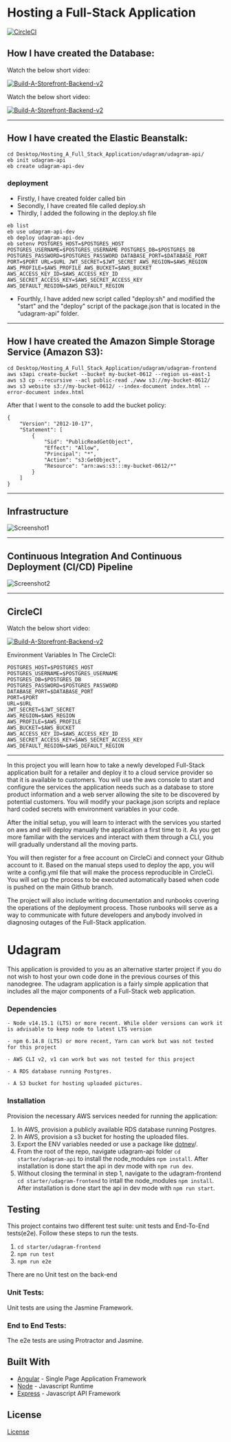 # Hosting a Full-Stack Application

[![CircleCI](https://dl.circleci.com/status-badge/img/gh/Youssef-Hassane/Hosting_A_Full_Stack_Application/tree/main.svg?style=svg)](https://dl.circleci.com/status-badge/redirect/gh/Youssef-Hassane/Hosting_A_Full_Stack_Application/tree/main)

## How I have created the Database:

Watch the below short video:

[![Build-A-Storefront-Backend-v2](https://img.youtube.com/vi/HV2yUIixgaM/0.jpg)](https://www.youtube.com/watch?v=HV2yUIixgaM)

Watch the below short video:

[![Build-A-Storefront-Backend-v2](https://img.youtube.com/vi/h8oVvGkekU4/0.jpg)](https://www.youtube.com/watch?v=h8oVvGkekU4)

---

## How I have created the Elastic Beanstalk:

```
cd Desktop/Hosting_A_Full_Stack_Application/udagram/udagram-api/
eb init udagram-api
eb create udagram-api-dev
```

### deployment

- Firstly, I have created folder called bin
- Secondly, I have created file called deploy.sh
- Thirdly, I added the following in the deploy.sh file

```
eb list
eb use udagram-api-dev
eb deploy udagram-api-dev
eb setenv POSTGRES_HOST=$POSTGRES_HOST POSTGRES_USERNAME=$POSTGRES_USERNAME POSTGRES_DB=$POSTGRES_DB POSTGRES_PASSWORD=$POSTGRES_PASSWORD DATABASE_PORT=$DATABASE_PORT PORT=$PORT URL=$URL JWT_SECRET=$JWT_SECRET AWS_REGION=$AWS_REGION AWS_PROFILE=$AWS_PROFILE AWS_BUCKET=$AWS_BUCKET AWS_ACCESS_KEY_ID=$AWS_ACCESS_KEY_ID AWS_SECRET_ACCESS_KEY=$AWS_SECRET_ACCESS_KEY AWS_DEFAULT_REGION=$AWS_DEFAULT_REGION
```

- Fourthly, I have added new script called "deploy:sh" and modified the "start" and the "deploy" script of the package.json that is located in the “udagram-api” folder.

---

## How I have created the Amazon Simple Storage Service (Amazon S3):

```
cd Desktop/Hosting_A_Full_Stack_Application/udagram/udagram-frontend
aws s3api create-bucket --bucket my-bucket-0612 --region us-east-1
aws s3 cp --recursive --acl public-read ./www s3://my-bucket-0612/
aws s3 website s3://my-bucket-0612/ --index-document index.html --error-document index.html
```

After that I went to the console to add the bucket policy:

```
{
    "Version": "2012-10-17",
    "Statement": [
        {
            "Sid": "PublicReadGetObject",
            "Effect": "Allow",
            "Principal": "*",
            "Action": "s3:GetObject",
            "Resource": "arn:aws:s3:::my-bucket-0612/*"
        }
    ]
}
```

---

## Infrastructure

![Screenshot1](https://github.com/Youssef-Hassane/Screenshot-3/blob/main/ScreenShot_2.png)

---

## Continuous Integration And Continuous Deployment (CI/CD) Pipeline

![Screenshot2](https://github.com/Youssef-Hassane/Screenshot-3/blob/main/ScreenShot_1.png)

---

## CircleCI

Watch the below short video:

[![Build-A-Storefront-Backend-v2](https://img.youtube.com/vi/My8ePS93Ci8/0.jpg)](https://www.youtube.com/watch?v=My8ePS93Ci8)

Environment Variables In The CircleCI:

```
POSTGRES_HOST=$POSTGRES_HOST
POSTGRES_USERNAME=$POSTGRES_USERNAME
POSTGRES_DB=$POSTGRES_DB
POSTGRES_PASSWORD=$POSTGRES_PASSWORD
DATABASE_PORT=$DATABASE_PORT
PORT=$PORT
URL=$URL
JWT_SECRET=$JWT_SECRET
AWS_REGION=$AWS_REGION
AWS_PROFILE=$AWS_PROFILE
AWS_BUCKET=$AWS_BUCKET
AWS_ACCESS_KEY_ID=$AWS_ACCESS_KEY_ID
AWS_SECRET_ACCESS_KEY=$AWS_SECRET_ACCESS_KEY
AWS_DEFAULT_REGION=$AWS_DEFAULT_REGION
```

---

In this project you will learn how to take a newly developed Full-Stack application built for a retailer and deploy it to a cloud service provider so that it is available to customers. You will use the aws console to start and configure the services the application needs such as a database to store product information and a web server allowing the site to be discovered by potential customers. You will modify your package.json scripts and replace hard coded secrets with environment variables in your code.

After the initial setup, you will learn to interact with the services you started on aws and will deploy manually the application a first time to it. As you get more familiar with the services and interact with them through a CLI, you will gradually understand all the moving parts.

You will then register for a free account on CircleCi and connect your Github account to it. Based on the manual steps used to deploy the app, you will write a config.yml file that will make the process reproducible in CircleCi. You will set up the process to be executed automatically based when code is pushed on the main Github branch.

The project will also include writing documentation and runbooks covering the operations of the deployment process. Those runbooks will serve as a way to communicate with future developers and anybody involved in diagnosing outages of the Full-Stack application.

# Udagram

This application is provided to you as an alternative starter project if you do not wish to host your own code done in the previous courses of this nanodegree. The udagram application is a fairly simple application that includes all the major components of a Full-Stack web application.

### Dependencies

```
- Node v14.15.1 (LTS) or more recent. While older versions can work it is advisable to keep node to latest LTS version

- npm 6.14.8 (LTS) or more recent, Yarn can work but was not tested for this project

- AWS CLI v2, v1 can work but was not tested for this project

- A RDS database running Postgres.

- A S3 bucket for hosting uploaded pictures.

```

### Installation

Provision the necessary AWS services needed for running the application:

1. In AWS, provision a publicly available RDS database running Postgres. <Place holder for link to classroom article>
1. In AWS, provision a s3 bucket for hosting the uploaded files. <Place holder for tlink to classroom article>
1. Export the ENV variables needed or use a package like [dotnev](https://www.npmjs.com/package/dotenv)/.
1. From the root of the repo, navigate udagram-api folder `cd starter/udagram-api` to install the node_modules `npm install`. After installation is done start the api in dev mode with `npm run dev`.
1. Without closing the terminal in step 1, navigate to the udagram-frontend `cd starter/udagram-frontend` to intall the node_modules `npm install`. After installation is done start the api in dev mode with `npm run start`.

## Testing

This project contains two different test suite: unit tests and End-To-End tests(e2e). Follow these steps to run the tests.

1. `cd starter/udagram-frontend`
1. `npm run test`
1. `npm run e2e`

There are no Unit test on the back-end

### Unit Tests:

Unit tests are using the Jasmine Framework.

### End to End Tests:

The e2e tests are using Protractor and Jasmine.

## Built With

- [Angular](https://angular.io/) - Single Page Application Framework
- [Node](https://nodejs.org) - Javascript Runtime
- [Express](https://expressjs.com/) - Javascript API Framework

## License

[License](LICENSE.txt) 
